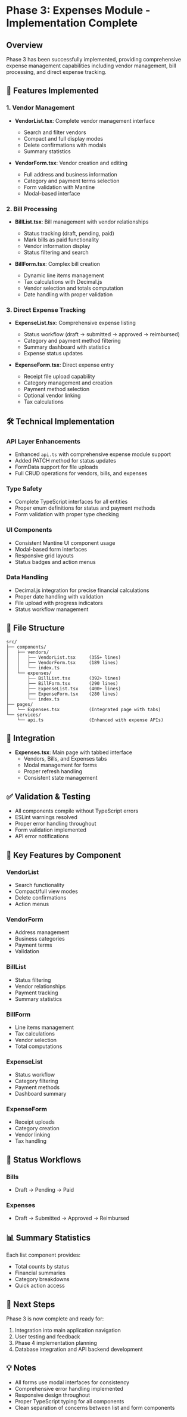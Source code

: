# Phase 3: Expenses Module - Implementation Complete

## Overview

Phase 3 has been successfully implemented, providing comprehensive expense management capabilities including vendor management, bill processing, and direct expense tracking.

## 🚀 Features Implemented

### 1. Vendor Management

- **VendorList.tsx**: Complete vendor management interface

  - Search and filter vendors
  - Compact and full display modes
  - Delete confirmations with modals
  - Summary statistics

- **VendorForm.tsx**: Vendor creation and editing
  - Full address and business information
  - Category and payment terms selection
  - Form validation with Mantine
  - Modal-based interface

### 2. Bill Processing

- **BillList.tsx**: Bill management with vendor relationships

  - Status tracking (draft, pending, paid)
  - Mark bills as paid functionality
  - Vendor information display
  - Status filtering and search

- **BillForm.tsx**: Complex bill creation
  - Dynamic line items management
  - Tax calculations with Decimal.js
  - Vendor selection and totals computation
  - Date handling with proper validation

### 3. Direct Expense Tracking

- **ExpenseList.tsx**: Comprehensive expense listing

  - Status workflow (draft → submitted → approved → reimbursed)
  - Category and payment method filtering
  - Summary dashboard with statistics
  - Expense status updates

- **ExpenseForm.tsx**: Direct expense entry
  - Receipt file upload capability
  - Category management and creation
  - Payment method selection
  - Optional vendor linking
  - Tax calculations

## 🛠 Technical Implementation

### API Layer Enhancements

- Enhanced `api.ts` with comprehensive expense module support
- Added PATCH method for status updates
- FormData support for file uploads
- Full CRUD operations for vendors, bills, and expenses

### Type Safety

- Complete TypeScript interfaces for all entities
- Proper enum definitions for status and payment methods
- Form validation with proper type checking

### UI Components

- Consistent Mantine UI component usage
- Modal-based form interfaces
- Responsive grid layouts
- Status badges and action menus

### Data Handling

- Decimal.js integration for precise financial calculations
- Proper date handling with validation
- File upload with progress indicators
- Status workflow management

## 📁 File Structure

```
src/
├── components/
│   ├── vendors/
│   │   ├── VendorList.tsx     (355+ lines)
│   │   ├── VendorForm.tsx     (189 lines)
│   │   └── index.ts
│   └── expenses/
│       ├── BillList.tsx       (392+ lines)
│       ├── BillForm.tsx       (290 lines)
│       ├── ExpenseList.tsx    (400+ lines)
│       ├── ExpenseForm.tsx    (280 lines)
│       └── index.ts
├── pages/
│   └── Expenses.tsx           (Integrated page with tabs)
└── services/
    └── api.ts                 (Enhanced with expense APIs)
```

## 🔧 Integration

- **Expenses.tsx**: Main page with tabbed interface
  - Vendors, Bills, and Expenses tabs
  - Modal management for forms
  - Proper refresh handling
  - Consistent state management

## ✅ Validation & Testing

- All components compile without TypeScript errors
- ESLint warnings resolved
- Proper error handling throughout
- Form validation implemented
- API error notifications

## 🎯 Key Features by Component

### VendorList

- Search functionality
- Compact/full view modes
- Delete confirmations
- Action menus

### VendorForm

- Address management
- Business categories
- Payment terms
- Validation

### BillList

- Status filtering
- Vendor relationships
- Payment tracking
- Summary statistics

### BillForm

- Line items management
- Tax calculations
- Vendor selection
- Total computations

### ExpenseList

- Status workflow
- Category filtering
- Payment methods
- Dashboard summary

### ExpenseForm

- Receipt uploads
- Category creation
- Vendor linking
- Tax handling

## 🔄 Status Workflows

### Bills

- Draft → Pending → Paid

### Expenses

- Draft → Submitted → Approved → Reimbursed

## 📊 Summary Statistics

Each list component provides:

- Total counts by status
- Financial summaries
- Category breakdowns
- Quick action access

## 🚦 Next Steps

Phase 3 is now complete and ready for:

1. Integration into main application navigation
2. User testing and feedback
3. Phase 4 implementation planning
4. Database integration and API backend development

## 💡 Notes

- All forms use modal interfaces for consistency
- Comprehensive error handling implemented
- Responsive design throughout
- Proper TypeScript typing for all components
- Clean separation of concerns between list and form components
